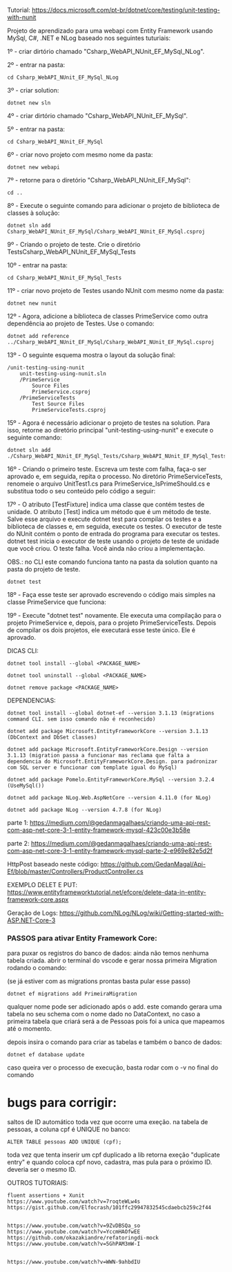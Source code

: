 Tutorial: https://docs.microsoft.com/pt-br/dotnet/core/testing/unit-testing-with-nunit

Projeto de aprendizado para uma webapi com Entity Framework usando MySql, C#, .NET e NLog baseado nos seguintes tuturiais:

1º - criar dirtório chamado "Csharp_WebAPI_NUnit_EF_MySql_NLog".

2º - entrar na pasta:

    cd Csharp_WebAPI_NUnit_EF_MySql_NLog

3º - criar solution:

    dotnet new sln

4º - criar dirtório chamado "Csharp_WebAPI_NUnit_EF_MySql".

5º - entrar na pasta:

    cd Csharp_WebAPI_NUnit_EF_MySql

6º - criar novo projeto com mesmo nome da pasta:

    dotnet new webapi

7º - retorne para o diretório "Csharp_WebAPI_NUnit_EF_MySql":

    cd ..

8º - Execute o seguinte comando para adicionar o projeto de biblioteca de classes à solução:

    dotnet sln add Csharp_WebAPI_NUnit_EF_MySql/Csharp_WebAPI_NUnit_EF_MySql.csproj

9º - Criando o projeto de teste. Crie o diretório TestsCsharp_WebAPI_NUnit_EF_MySql_Tests

10º - entrar na pasta:

    cd Csharp_WebAPI_NUnit_EF_MySql_Tests

11º - criar novo projeto de Testes usando NUnit com mesmo nome da pasta:

    dotnet new nunit

12º -  Agora, adicione a biblioteca de classes PrimeService como outra dependência ao projeto de Testes. Use o comando:

    dotnet add reference ../Csharp_WebAPI_NUnit_EF_MySql/Csharp_WebAPI_NUnit_EF_MySql.csproj

13º - O seguinte esquema mostra o layout da solução final:

    /unit-testing-using-nunit
        unit-testing-using-nunit.sln
        /PrimeService
            Source Files
            PrimeService.csproj
        /PrimeServiceTests
            Test Source Files
            PrimeServiceTests.csproj

15º - Agora é necessário adicionar o projeto de testes na solution. Para isso, retorne ao diretório principal "unit-testing-using-nunit" e execute o seguinte comando:

    dotnet sln add ./Csharp_WebAPI_NUnit_EF_MySql_Tests/Csharp_WebAPI_NUnit_EF_MySql_Tests.csproj

16º - Criando o primeiro teste. Escreva um teste com falha, faça-o ser aprovado e, em seguida, repita o processo. No diretório PrimeServiceTests, renomeie o arquivo UnitTest1.cs para PrimeService_IsPrimeShould.cs e substitua todo o seu conteúdo pelo código a seguir:

17º - O atributo [TestFixture] indica uma classe que contém testes de unidade. O atributo [Test] indica um método que é um método de teste.
Salve esse arquivo e execute dotnet test para compilar os testes e a biblioteca de classes e, em seguida, execute os testes. O executor de teste do NUnit contém o ponto de entrada do programa para executar os testes. dotnet test inicia o executor de teste usando o projeto de teste de unidade que você criou.
O teste falha. Você ainda não criou a implementação.

OBS.: no CLI este comando funciona tanto na pasta da solution quanto na pasta do projeto de teste.

    dotnet test

18º - Faça esse teste ser aprovado escrevendo o código mais simples na classe PrimeService que funciona:

19º - Execute "dotnet test" novamente. Ele executa uma compilação para o projeto PrimeService e, depois, para o projeto PrimeServiceTests. Depois de compilar os dois projetos, ele executará esse teste único. Ele é aprovado.


DICAS CLI:

    dotnet tool install --global <PACKAGE_NAME>
    
    dotnet tool uninstall --global <PACKAGE_NAME>    

    dotnet remove package <PACKAGE_NAME>


DEPENDENCIAS:    

    dotnet tool install --global dotnet-ef --version 3.1.13 (migrations command CLI. sem isso comando não é reconhecido)

    dotnet add package Microsoft.EntityFrameworkCore --version 3.1.13 (DbContext and DbSet classes)

    dotnet add package Microsoft.EntityFrameworkCore.Design --version 3.1.13 (migration passa a funcionar mas reclama que falta a dependencia do Microsoft.EntityFrameworkCore.Design. para padronizar com SQL server e funcionar com template igual do MySql)    

    dotnet add package Pomelo.EntityFrameworkCore.MySql --version 3.2.4 (UseMySql())

    dotnet add package NLog.Web.AspNetCore --version 4.11.0 (for NLog)

    dotnet add package NLog --version 4.7.8 (for NLog)


parte 1: https://medium.com/@gedanmagalhaes/criando-uma-api-rest-com-asp-net-core-3-1-entity-framework-mysql-423c00e3b58e

parte 2: https://medium.com/@gedanmagalhaes/criando-uma-api-rest-com-asp-net-core-3-1-entity-framework-mysql-parte-2-e969e82e5d2f

HttpPost baseado neste código: https://github.com/GedanMagal/Api-Ef/blob/master/Controllers/ProductController.cs

EXEMPLO DELET E PUT: https://www.entityframeworktutorial.net/efcore/delete-data-in-entity-framework-core.aspx

Geração de Logs: https://github.com/NLog/NLog/wiki/Getting-started-with-ASP.NET-Core-3

### PASSOS para ativar Entity Framework Core:

para puxar os registros do banco de dados: ainda não temos nenhuma tabela criada. abrir o terminal do vscode e gerar nossa primeira Migration rodando o comando:

(se já estiver com as migrations prontas basta pular esse passo)

    dotnet ef migrations add PrimeiraMigration

qualquer nome pode ser adicionado após o add. este comando gerara uma tabela no seu schema com o nome dado no DataContext, no caso a primeira tabela que criará será a de Pessoas pois foi a unica que mapeamos até o momento.

depois insira o comando para criar as tabelas e também o banco de dados:

    dotnet ef database update

caso queira ver o processo de execução, basta rodar com o -v no final do comando



# bugs para corrigir:

saltos de ID automático toda vez que ocorre uma exeção. na tabela de pessoas, a coluna cpf é UNIQUE no banco: 

    ALTER TABLE pessoas ADD UNIQUE (cpf);

toda vez que tenta inserir um cpf duplicado a lib retorna exeção "duplicate entry" e quando coloca cpf novo, cadastra, mas pula para o próximo ID. deveria ser o mesmo ID.



OUTROS TUTORIAIS:

    fluent assertions + Xunit
    https://www.youtube.com/watch?v=7roqteWLw4s
    https://gist.github.com/Elfocrash/101ffc29947832545cdaebcb259c2f44


    https://www.youtube.com/watch?v=9ZvDBSQa_so
    https://www.youtube.com/watch?v=YccmHAOfwEE
    https://github.com/okazakiandre/refatoringdi-mock
    https://www.youtube.com/watch?v=5GhPAM3mW-I


    https://www.youtube.com/watch?v=WWN-9ahbdIU
    


